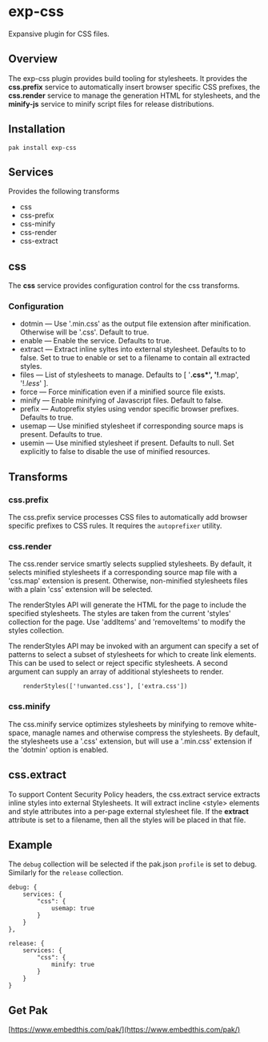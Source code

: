 # exp-css

Expansive plugin for CSS files.

## Overview

The exp-css plugin provides build tooling for stylesheets. It provides the **css.prefix** service to automatically insert browser specific CSS prefixes, the **css.render** service to manage the generation HTML for stylesheets, and the **minify-js** service to minify script files for release distributions.

## Installation

    pak install exp-css

## Services

Provides the following transforms

- css
- css-prefix
- css-minify
- css-render
- css-extract

## css

The **css** service provides configuration control for the css transforms.

### Configuration

- dotmin &mdash; Use '.min.css' as the output file extension after minification. Otherwise will be
  '.css'. Default to true.
- enable &mdash; Enable the service. Defaults to true.
- extract &mdash; Extract inline syltes into external stylesheet. Defaults to to false. Set to true to enable or set
  to a filename to contain all extracted styles.
- files &mdash; List of stylesheets to manage. Defaults to [ '**.css*', '!**.map', '!*.less*' ].
- force &mdash; Force minification even if a minified source file exists.
- minify &mdash; Enable minifying of Javascript files. Default to false.
- prefix &mdash; Autoprefix styles using vendor specific browser prefixes. Defaults to true.
- usemap &mdash; Use minified stylesheet if corresponding source maps is present. Defaults to true.
- usemin &mdash; Use minified stylesheet if present. Defaults to null. Set explicitly to false
  to disable the use of minified resources.

## Transforms

### css.prefix

The css.prefix service processes CSS files to automatically add browser specific prefixes to CSS rules. It requires the `autoprefixer` utility.

### css.render

The css.render service smartly selects supplied stylesheets. By default, it selects minified stylesheets if a corresponding source map file with a 'css.map' extension is present. Otherwise, non-minified stylesheets files with a plain 'css' extension will be selected.

The renderStyles API will generate the HTML for the page to include the specified stylesheets. The styles are taken from the current 'styles' collection for the page. Use 'addItems' and 'removeItems' to modify the styles collection.

The renderStyles API may be invoked with an argument can specify a set of patterns to select a subset of stylesheets for which to create link elements. This can be used to select or reject specific stylesheets. A second argument can supply an array of additional stylesheets to render.

```
    renderStyles(['!unwanted.css'], ['extra.css'])
```

### css.minify

The css.minify service optimizes stylesheets by minifying to remove white-space, managle names and otherwise compress the stylesheets. By default, the stylesheets use a '.css' extension, but will use a '.min.css' extension if the 'dotmin' option is enabled.

## css.extract

To support Content Security Policy headers, the css.extract service extracts inline styles into external Stylesheets. It will extract incline \<style> elements and style attributes into a per-page external stylesheet file. If the **extract** attribute is set to a filename, then all the styles will be placed in that file.

## Example

The `debug` collection will be selected if the pak.json `profile` is set to debug. Similarly for the `release` collection.

```
debug: {
    services: {
        "css": {
            usemap: true
        }
    }
},

release: {
    services: {
        "css": {
            minify: true
        }
    }
}
```

## Get Pak

[https://www.embedthis.com/pak/](https://www.embedthis.com/pak/)
